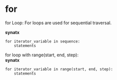 # for   
for Loop: For loops are used for sequential traversal.  

**synatx**   
```` 
for iterator_variable in sequence:    
    statements    
````   

for loop with range(start, end, step):  
**synatx**   
```` 
for iterator_variable in range(start, end, step):    
    statements    
````   